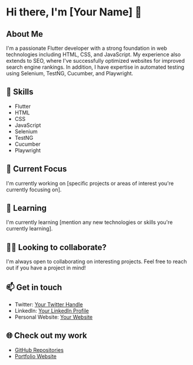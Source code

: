 # Hi there, I'm [Your Name] 👋

## About Me

I'm a passionate Flutter developer with a strong foundation in web technologies including HTML, CSS, and JavaScript. My experience also extends to SEO, where I've successfully optimized websites for improved search engine rankings. In addition, I have expertise in automated testing using Selenium, TestNG, Cucumber, and Playwright.

## 🚀 Skills

- Flutter
- HTML
- CSS
- JavaScript
- Selenium
- TestNG
- Cucumber
- Playwright

## 🔭 Current Focus

I'm currently working on [specific projects or areas of interest you're currently focusing on].

## 🌱 Learning

I'm currently learning [mention any new technologies or skills you're currently learning].

## 👯‍♂️ Looking to collaborate?

I'm always open to collaborating on interesting projects. Feel free to reach out if you have a project in mind!

## 📫 Get in touch

- Twitter: [Your Twitter Handle](https://twitter.com/yourhandle)
- LinkedIn: [Your LinkedIn Profile](https://www.linkedin.com/in/yourprofile/)
- Personal Website: [Your Website](https://www.yourwebsite.com)

## 🌐 Check out my work

- [GitHub Repositories](https://github.com/yourusername)
- [Portfolio Website](https://www.yourwebsite.com/portfolio)
